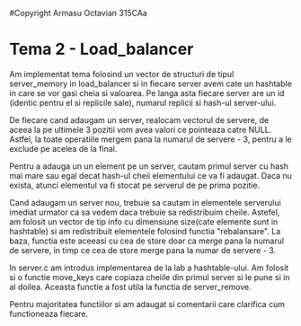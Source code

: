#Copyright Armasu Octavian 315CAa

# Tema 2 - Load_balancer

Am implementat tema folosind un vector de structuri de tipul server_memory
in load_balancer si in fiecare server avem cate un hashtable in care se vor
gasi cheia si valoarea. Pe langa asta fiecare server are un id (identic
pentru el si replicile sale), numarul replicii si hash-ul server-ului.

De fiecare cand adaugam un server, realocam vectorul de servere, de aceea
la pe ultimele 3 pozitii vom avea valori ce pointeaza catre NULL. Astfel,
la toate operatiile mergem pana la numarul de servere - 3, pentru a le exclude
pe acelea de la final.

Pentru a adauga un un element pe un server, cautam primul server cu hash
mai mare sau egal decat hash-ul cheii elementului ce va fi adaugat.
Daca nu exista, atunci elementul va fi stocat pe serverul de pe prima pozitie.

Cand adaugam un server nou, trebuie sa cautam in elementele serverului imediat
urmator ca sa vedem daca trebuie sa redistribuim cheile. Astefel, am folosit
un vector de tip info cu dimensiune size(cate elemente sunt in hashtable)
si am redistribuit elementele folosind functia "rebalansare". La baza,
functia este aceeasi cu cea de store doar ca merge pana la numarul de servere,
in timp ce cea de store merge pana la numar de servere - 3.

In server.c am introdus implementarea de la lab a hashtable-ului. Am folosit
si o functie move_keys care copiaza cheiile din primul server si le pune
si in al doilea. Aceasta functie a fost utila la functia de server_remove.

Pentru majoritatea functiilor si am adaugat si comentarii care clarifica
cum functioneaza fiecare.

